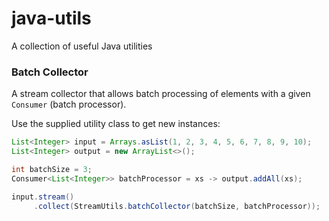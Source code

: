 # java-utils
A collection of useful Java utilities

### Batch Collector
A stream collector that allows batch processing of elements with a given `Consumer` (batch processor).

Use the supplied utility class to get new instances:

```java
List<Integer> input = Arrays.asList(1, 2, 3, 4, 5, 6, 7, 8, 9, 10);
List<Integer> output = new ArrayList<>();

int batchSize = 3;
Consumer<List<Integer>> batchProcessor = xs -> output.addAll(xs);

input.stream()
     .collect(StreamUtils.batchCollector(batchSize, batchProcessor));
```
